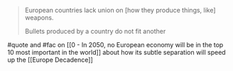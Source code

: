 > European countries lack union on [how they produce things, like] weapons.
>
> Bullets produced by a country do not fit another

#quote and #fac on [[0 - In 2050, no European economy will be in the top 10 most important in the world]] about how its subtle separation will speed up the [[Europe Decadence]]
